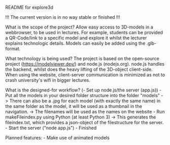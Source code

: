 README for explore3d

!!! The current version is in no way stable or finished !!!

What is the scope of the project?
	Allow easy access to 3D-models in a webbrowser, to be used in lectures. For example, students can be provided a QR-Code/link to a specific model and explore it whilst the lecturer explains technologic details.
	Models can easily be added using the .glb-format. 

What technology is being used?
	The project is based on the open-source project <model-viewer> (https://modelviewer.dev/) and node.js (nodejs.org). node.js handles the backend, whilst <model-viewer> does the heavy lifting of the 3D-object client-side. When using the website, client-server communication is minimized as not to crash university's wifi in bigger lectures.

What is the designed-for workflow?
	(- Set up node.js/the server (app.js))
	- Put all the models in your desired folder structure into the folder "models"
		-> There can also be a .jpg for each model (with exactly the same name) in the same folder as the model, it will be used as a thumbnail in the navigation.
		-> The filenames will be used as the names on the website
	- Run makeFileindex.py using Python (at least Python 3)
		-> This generates the fileindex.txt, which provides a json-object of the filestructure for the server. 
	- Start the server ("node app.js")
	- Finished

Planned features:
	- Make use of animated models 